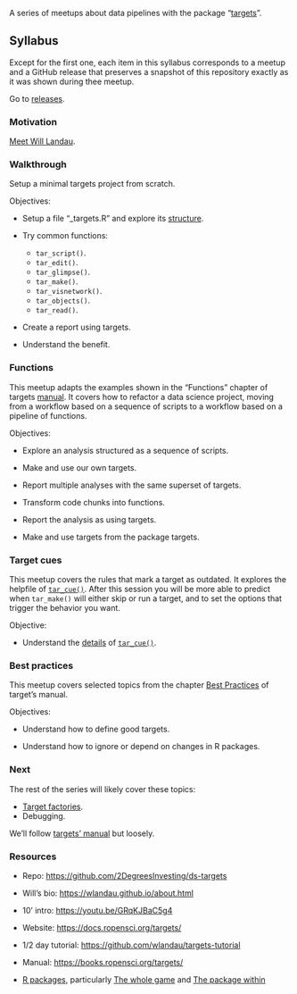 
<!-- README.md is generated from README.Rmd. Please edit that file -->

A series of meetups about data pipelines with the package
“[targets](https://docs.ropensci.org/targets/)”.

## Syllabus

Except for the first one, each item in this syllabus corresponds to a
meetup and a GitHub release that preserves a snapshot of this repository
exactly as it was shown during thee meetup.

Go to
[releases](https://github.com/2DegreesInvesting/ds-targets/releases).

### Motivation

[Meet Will
Landau](https://github.com/2DegreesInvesting/ds-incubator/issues/70).

### Walkthrough

Setup a minimal targets project from scratch.

Objectives:

-   Setup a file “\_targets.R” and explore its
    [structure](https://books.ropensci.org/targets/walkthrough.html#file-structure).

-   Try common functions:

    -   `tar_script()`.
    -   `tar_edit()`.
    -   `tar_glimpse()`.
    -   `tar_make()`.
    -   `tar_visnetwork()`.
    -   `tar_objects()`.
    -   `tar_read()`.

-   Create a report using targets.

-   Understand the benefit.

### Functions

This meetup adapts the examples shown in the “Functions” chapter of
targets [manual](https://books.ropensci.org/targets/). It covers how to
refactor a data science project, moving from a workflow based on a
sequence of scripts to a workflow based on a pipeline of functions.

Objectives:

-   Explore an analysis structured as a sequence of scripts.

-   Make and use our own targets.

-   Report multiple analyses with the same superset of targets.

-   Transform code chunks into functions.

-   Report the analysis as using targets.

-   Make and use targets from the package targets.

### Target cues

This meetup covers the rules that mark a target as outdated. It explores
the helpfile of
[`tar_cue()`](https://docs.ropensci.org/targets/reference/tar_cue.html).
After this session you will be more able to predict when `tar_make()`
will either skip or run a target, and to set the options that trigger
the behavior you want.

Objective:

-   Understand the
    [details](https://docs.ropensci.org/targets/reference/tar_cue.html#details)
    of
    [`tar_cue()`](https://docs.ropensci.org/targets/reference/tar_cue.html).

### Best practices

This meetup covers selected topics from the chapter [Best
Practices](https://books.ropensci.org/targets/practices) of target’s
manual.

Objectives:

-   Understand how to define good targets.

-   Understand how to ignore or depend on changes in R packages.

### Next

The rest of the series will likely cover these topics:

-   [Target
    factories](https://wlandau.github.io/targetopia/contributing.html#target-factories).
-   Debugging.

We’ll follow [targets’ manual](https://books.ropensci.org/targets/) but
loosely.

### Resources

-   Repo: <https://github.com/2DegreesInvesting/ds-targets>

-   Will’s bio: <https://wlandau.github.io/about.html>

-   10’ intro: <https://youtu.be/GRqKJBaC5g4>

-   Website: <https://docs.ropensci.org/targets/>

-   1/2 day tutorial: <https://github.com/wlandau/targets-tutorial>

-   Manual: <https://books.ropensci.org/targets/>

-   [R packages](https://r-pkgs.org/), particularly [The whole
    game](https://r-pkgs.org/whole-game.html) and [The package
    within](https://r-pkgs.org/package-within.html)
